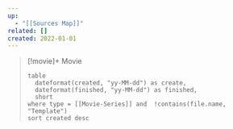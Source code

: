 ```yaml
---
up:
  - "[[Sources Map]]"
related: []
created: 2022-01-01
---
```


> [!movie]+ Movie
> ```dataview
> table 
> 	dateformat(created, "yy-MM-dd") as create, 
> 	dateformat(finished, "yy-MM-dd") as finished,
> 	short
> where type = [[Movie-Series]] and  !contains(file.name, "Template")
> sort created desc
> ```


